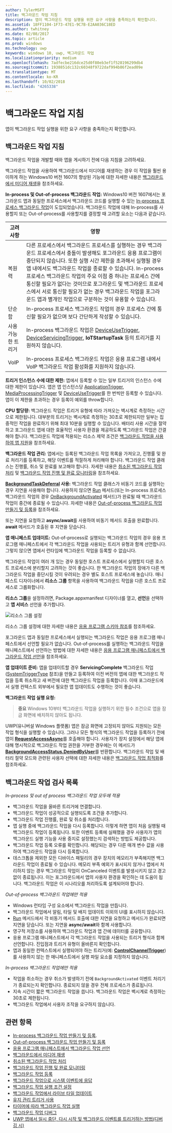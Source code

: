 ```yaml
---
author: TylerMSFT
title: 백그라운드 작업 지침
description: 앱이 백그라운드 작업 실행을 위한 요구 사항을 충족하는지 확인합니다.
ms.assetid: 18FF1104-1F73-47E1-9C7B-E2AA036C18ED
ms.author: twhitney
ms.date: 02/08/2017
ms.topic: article
ms.prod: windows
ms.technology: uwp
keywords: windows 10, uwp, 백그라운드 작업
ms.localizationpriority: medium
ms.openlocfilehash: 7adfecbe216dce25d0f80eb3ef1f528196299db4
ms.sourcegitcommit: 1938851dc132c60348f9722daf994b86f2ead09e
ms.translationtype: MT
ms.contentlocale: ko-KR
ms.lasthandoff: 10/02/2018
ms.locfileid: "4265338"
---
```

# <a name="guidelines-for-background-tasks"></a>백그라운드 작업 지침


앱이 백그라운드 작업 실행을 위한 요구 사항을 충족하는지 확인합니다.

## <a name="background-task-guidance"></a>백그라운드 작업 지침

백그라운드 작업을 개발할 때와 앱을 게시하기 전에 다음 지침을 고려하세요.

백그라운드 작업을 사용하여 백그라운드에서 미디어를 재생하는 경우 이 작업을 훨씬 용이하게 하는 Windows10 버전 1607의 향상된 기능에 대한 자세한 내용은 [백그라운드에서 미디어 재생](https://msdn.microsoft.com/windows/uwp/audio-video-camera/background-audio)을 참조하세요.

**In-process 및 Out-of-process 백그라운드 작업:** Windows10 버전 1607에서는 포그라운드 앱과 동일한 프로세스에서 백그라운드 코드를 실행할 수 있는 [In-process 프로세스 백그라운드 작업](create-and-register-an-inproc-background-task.md)이 도입되었습니다. 백그라운드 작업에 대해 In-process를 사용할지 또는 Out-of-process를 사용할지를 결정할 때 고려할 요소는 다음과 같습니다.

|고려 사항 | 영향 |
|--------------|--------|
|복원력   | 다른 프로세스에서 백그라운드 프로세스를 실행하는 경우 백그라운드 프로세스에서 충돌이 발생해도 포그라운드 응용 프로그램이 중단되지 않습니다. 또한 실행 시간 제한을 초과해서 실행될 경우 앱 내에서도 백그라운드 작업을 종료할 수 있습니다. In-process 프로세스 백그라운드 작업의 주요 이점 중 하나는 프로세스 간에 통신할 필요가 없다는 것이므로 포그라운드 및 백그라운드 프로세스에서 서로 통신할 필요가 없는 경우 백그라운드 작업을 포그라운드 앱과 별개인 작업으로 구분하는 것이 유용할 수 있습니다. |
|단순함    | In-process 프로세스 백그라운드 작업의 경우 프로세스 간에 통신할 필요가 없으며 보다 간단하게 작성할 수 있습니다.  |
|사용 가능한 트리거 | In-process 백그라운드 작업은 [DeviceUseTrigger](https://msdn.microsoft.com/library/windows/apps/windows.applicationmodel.background.deviceusetrigger.aspx?f=255&MSPPError=-2147217396), [DeviceServicingTrigger](https://msdn.microsoft.com/library/windows/apps/windows.applicationmodel.background.deviceservicingtrigger.aspx), **IoTStartupTask** 등의 트리거를 지원하지 않습니다. |
|VoIP | In-process 프로세스 백그라운드 작업은 응용 프로그램 내에서 VoIP 백그라운드 작업 활성화를 지원하지 않습니다. |  

**트리거 인스턴스 수에 대한 제한:** 앱에서 등록할 수 있는 일부 트리거의 인스턴스 수에 대한 제한이 있습니다. 앱은 앱 인스턴스당 [ApplicationTrigger](https://docs.microsoft.com/uwp/api/Windows.ApplicationModel.Background.ApplicationTrigger), [MediaProcessingTrigger](https://docs.microsoft.com/uwp/api/windows.applicationmodel.background.mediaprocessingtrigger) 및 [DeviceUseTrigger](https://msdn.microsoft.com/library/windows/apps/windows.applicationmodel.background.deviceusetrigger.aspx?f=255&MSPPError=-2147217396)를 한 번씩만 등록할 수 있습니다. 앱이 이 제한을 초과하는 경우 등록이 예외를 throw합니다.

**CPU 할당량:** 백그라운드 작업은 트리거 유형에 따라 가져오는 벽시계로 측정하는 시간으로 제한됩니다. 대부분의 트리거는 벽시계로 측정하는 30초로 제한되지만 일부는 집중적인 작업을 완료하기 위해 최대 10분을 실행할 수 있습니다. 배터리 사용 시간을 절약하고 포그라운드 앱에 대한 효율적인 사용자 환경을 제공하도록 백그라운드 작업은 간결해야 합니다. 백그라운드 작업에 적용되는 리소스 제약 조건은 [백그라운드 작업을 사용하여 앱 지원](support-your-app-with-background-tasks.md)을 참조하세요.

**백그라운드 작업 관리:** 앱에서는 등록된 백그라운드 작업 목록을 가져오고, 진행률 및 완료 처리기를 등록하고, 해당 이벤트를 적절하게 처리해야 합니다. 백그라운드 작업 클래스는 진행률, 취소 및 완료를 보고해야 합니다. 자세한 내용은 [취소된 백그라운드 작업 처리](handle-a-cancelled-background-task.md) 및 [백그라운드 작업 진행 및 완료 모니터링](monitor-background-task-progress-and-completion.md)을 참조하세요.

**[BackgroundTaskDeferral](https://msdn.microsoft.com/library/windows/apps/hh700499) 사용:** 백그라운드 작업 클래스가 비동기 코드를 실행하는 경우 지연을 사용해야 합니다. 사용하지 않으면 [Run](https://msdn.microsoft.com/library/windows/apps/windows.applicationmodel.background.ibackgroundtask.run.aspx) 메서드(또는 In-process 프로세스 백그라운드 작업의 경우 [OnBackgroundActivated](https://msdn.microsoft.com/library/windows/apps/windows.ui.xaml.application.onbackgroundactivated.aspx) 메서드)가 완료될 때 백그라운드 작업이 중간에 종료될 수 있습니다. 자세한 내용은 [Out-of-process 백그라운드 작업 만들기 및 등록](create-and-register-a-background-task.md)을 참조하세요.

또는 지연을 요청하고 **async/await**를 사용하여 비동기 메서드 호출을 완료합니다. **await** 메서드가 호출된 후 지연을 닫습니다.

**앱 매니페스트 업데이트:** Out-of-process로 실행되는 백그라운드 작업의 경우 응용 프로그램 매니페스트에서 각 백그라운드 작업을 사용되는 트리거 유형과 함께 선언합니다. 그렇지 않으면 앱에서 런타임에 백그라운드 작업을 등록할 수 없습니다.

백그라운드 작업이 여러 개 있는 경우 동일한 호스트 프로세스에서 실행할지 다른 호스트 프로세스에 분리할지 고려하는 것이 좋습니다. 한 백그라운드 작업의 장애가 다른 백그라운드 작업을 중단시킬 것이 우려되는 경우 별도 호스트 프로세스에 놓습니다.  매니페스트 디자이너에서 **리소스 그룹** 항목을 사용하여 백그라운드 작업을 다른 호스트 프로세스로 그룹화합니다. 

**리소스 그룹**을 설정하려면, Package.appxmanifest 디자이너를 열고, **선언**을 선택하고 **앱 서비스** 선언을 추가합니다.

![리소스 그룹 설정](images/resourcegroup.png)

리소스 그룹 설정에 대한 자세한 내용은 [응용 프로그램 스키마 참조](https://docs.microsoft.com/uwp/schemas/appxpackage/uapmanifestschema/element-application)를 참조하세요.

포그라운드 앱과 동일한 프로세스에서 실행되는 백그라운드 작업은 응용 프로그램 매니페스트에서 선언할 필요가 없습니다. Out-of-process를 실행하는 백그라운드 작업을 매니페스트에서 선언하는 방법에 대한 자세한 내용은 [응용 프로그램 매니페스트에서 백그라운드 작업 선언](declare-background-tasks-in-the-application-manifest.md)을 참조하세요.

**앱 업데이트 준비:** 앱을 업데이트할 경우 **ServicingComplete** 백그라운드 작업([SystemTriggerType](https://msdn.microsoft.com/library/windows/apps/br224839) 참조)을 만들고 등록하여 이전 버전의 앱에 대한 백그라운드 작업을 등록 취소하고 새 버전에 대한 백그라운드 작업을 등록합니다. 이때 포그라운드에서 실행 컨텍스트 외부에서 필요한 앱 업데이트도 수행하는 것이 좋습니다.

**백그라운드 작업 실행 요청:**

> **중요** Windows 10부터 백그라운드 작업을 실행하기 위한 필수 조건으로 앱을 잠금 화면에 배치하지 않아도 됩니다.

UWP(유니버설 Windows 플랫폼) 앱은 잠금 화면에 고정되지 않아도 지원되는 모든 작업 형식을 실행할 수 있습니다. 그러나 모든 형식의 백그라운드 작업을 등록하기 전에 앱이 [**RequestAccessAsync**](https://msdn.microsoft.com/library/windows/apps/hh700485)를 호출해야 합니다. 사용자가 장치 설정에서 해당 앱에 대해 명시적으로 백그라운드 작업 권한을 거부한 경우에는 이 메서드가 [**BackgroundAccessStatus.DeniedByUser**](https://msdn.microsoft.com/library/windows/apps/hh700439)를 반환합니다. 백그라운드 작업 및 배터리 절약 모드와 관련된 사용자 선택에 대한 자세한 내용은 [백그라운드 작업 최적화](https://docs.microsoft.com/windows/uwp/debug-test-perf/optimize-background-activity)를 참조하세요. 
## <a name="background-task-checklist"></a>백그라운드 작업 검사 목록

*In-process 및 out of process 백그라운드 작업 모두에 적용*

-   백그라운드 작업을 올바른 트리거에 연결합니다.
-   백그라운드 작업이 성공적으로 실행되도록 조건을 추가합니다.
-   백그라운드 작업 진행률, 완료 및 취소를 처리합니다.
-   앱 실행 중에 백그라운드 작업을 다시 등록합니다. 이렇게 하면 앱이 처음 실행될 때 백그라운드 작업이 등록됩니다. 또한 이벤트 등록에 실패했을 경우 사용자가 앱의 백그라운드 실행 기능을 사용 중지로 설정했는지 검색하는 방법도 제공합니다.
-   백그라운드 작업 등록 오류를 확인합니다. 해당되는 경우 다른 매개 변수 값을 사용하여 백그라운드 작업을 다시 등록합니다.
-   데스크톱을 제외한 모든 디바이스 패밀리의 경우 장치의 메모리가 부족해지면 백그라운드 작업이 종료될 수 있습니다. 메모리 부족 예외가 표시되지 않거나 앱에서 처리하지 않는 경우 백그라운드 작업이 OnCanceled 이벤트를 발생시키지 않고 경고 없이 종료됩니다. 이는 포그라운드에서 앱의 사용자 환경을 확인하는 데 도움이 됩니다. 백그라운드 작업은 이 시나리오를 처리하도록 설계되어야 합니다.

*Out-of-process 백그라운드 작업에만 적용*

-   Windows 런타임 구성 요소에서 백그라운드 작업을 만듭니다.
-   백그라운드 작업에서 알림, 타일 및 배지 업데이트 이외의 UI를 표시하지 않습니다.
-   [Run](https://msdn.microsoft.com/library/windows/apps/windows.applicationmodel.background.ibackgroundtask.run.aspx) 메서드에서 각 비동기 메서드 호출에 대한 지연을 요청하고 메서드가 완료되면 지연을 닫습니다. 또는 지연을 **async/await**와 함께 사용합니다.
-   영구적 저장소를 사용하여 백그라운드 작업과 앱 간에 데이터를 공유합니다.
-   응용 프로그램 매니페스트에서 각 백그라운드 작업을 사용되는 트리거 형식과 함께 선언합니다. 진입점과 트리거 유형이 올바른지 확인합니다.
-   앱과 동일한 컨텍스트에서 실행되어야 하는 트리거(예: [**ControlChannelTrigger**](https://msdn.microsoft.com/library/windows/apps/hh701032))를 사용하지 않는 한 매니페스트에서 실행 파일 요소를 지정하지 않습니다.

*In-process 백그라운드 작업에만 적용*

- 작업을 취소하는 경우 취소가 발생하기 전에 `BackgroundActivated` 이벤트 처리기가 종료되는지 확인합니다. 종료되지 않을 경우 전체 프로세스가 종료됩니다.
-   지속 시간이 짧은 백그라운드 작업을 씁니다. 백그라운드 작업은 벽시계로 측정하는 30초로 제한됩니다.
-   백그라운드 작업에서 사용자 조작을 요구하지 않습니다.

## <a name="related-topics"></a>관련 항목

* [In-process 백그라운드 작업 만들기 및 등록](create-and-register-an-inproc-background-task.md).
* [Out-of-process 백그라운드 작업 만들기 및 등록](create-and-register-a-background-task.md)
* [응용 프로그램 매니페스트에서 백그라운드 작업 선언](declare-background-tasks-in-the-application-manifest.md)
* [백그라운드에서 미디어 재생](https://msdn.microsoft.com/windows/uwp/audio-video-camera/background-audio)
* [취소된 백그라운드 작업 처리](handle-a-cancelled-background-task.md)
* [백그라운드 작업 진행 및 완료 모니터링](monitor-background-task-progress-and-completion.md)
* [백그라운드 작업 등록](register-a-background-task.md)
* [백그라운드 작업으로 시스템 이벤트에 응답](respond-to-system-events-with-background-tasks.md)
* [백그라운드 작업 실행 조건 설정](set-conditions-for-running-a-background-task.md)
* [백그라운드 작업에서 라이브 타일 업데이트](update-a-live-tile-from-a-background-task.md)
* [유지 관리 트리거 사용](use-a-maintenance-trigger.md)
* [타이머에 따라 백그라운드 작업 실행](run-a-background-task-on-a-timer-.md)
* [백그라운드 작업 디버그](debug-a-background-task.md)
* [UWP 앱에서 일시 중단, 다시 시작 및 백그라운드 이벤트를 트리거하는 방법(디버깅 시)](http://go.microsoft.com/fwlink/p/?linkid=254345)

 

 
